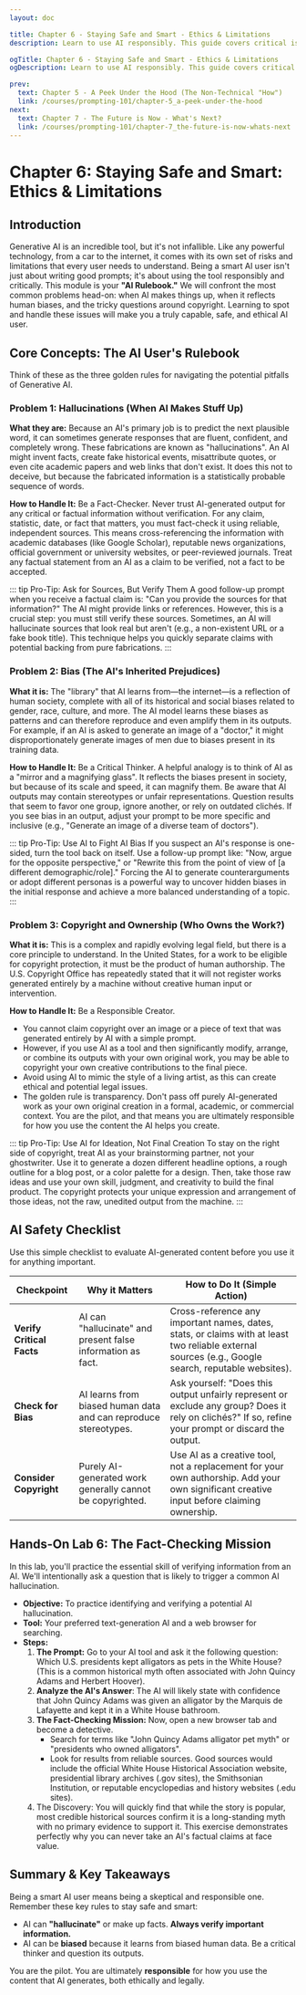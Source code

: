 ```yaml
---
layout: doc

title: Chapter 6 - Staying Safe and Smart - Ethics & Limitations
description: Learn to use AI responsibly. This guide covers critical issues like AI hallucinations, bias, and copyright, providing an essential safety checklist for smart and ethical AI use.

ogTitle: Chapter 6 - Staying Safe and Smart - Ethics & Limitations
ogDescription: Learn to use AI responsibly. This guide covers critical issues like AI hallucinations, bias, and copyright, providing an essential safety checklist for smart and ethical AI use.

prev:
  text: Chapter 5 - A Peek Under the Hood (The Non-Technical "How")
  link: /courses/prompting-101/chapter-5_a-peek-under-the-hood
next:
  text: Chapter 7 - The Future is Now - What's Next?
  link: /courses/prompting-101/chapter-7_the-future-is-now-whats-next
---
```

# Chapter 6: Staying Safe and Smart: Ethics & Limitations

## Introduction

Generative AI is an incredible tool, but it's not infallible. Like any powerful technology, from a car to the internet, it comes with its own set of risks and limitations that every user needs to understand. Being a smart AI user isn't just about writing good prompts; it's about using the tool responsibly and critically. This module is your **"AI Rulebook."** We will confront the most common problems head-on: when AI makes things up, when it reflects human biases, and the tricky questions around copyright. Learning to spot and handle these issues will make you a truly capable, safe, and ethical AI user.

## Core Concepts: The AI User's Rulebook

Think of these as the three golden rules for navigating the potential pitfalls of Generative AI.

### Problem 1: Hallucinations (When AI Makes Stuff Up)

**What they are:** Because an AI's primary job is to predict the next plausible word, it can sometimes generate responses that are fluent, confident, and completely wrong. These fabrications are known as "hallucinations". An AI might invent facts, create fake historical events, misattribute quotes, or even cite academic papers and web links that don't exist. It does this not to deceive, but because the fabricated information is a statistically probable sequence of words.

**How to Handle It:** Be a Fact-Checker. Never trust AI-generated output for any critical or factual information without verification. For any claim, statistic, date, or fact that matters, you must fact-check it using reliable, independent sources. This means cross-referencing the information with academic databases (like Google Scholar), reputable news organizations, official government or university websites, or peer-reviewed journals. Treat any factual statement from an AI as a claim to be verified, not a fact to be accepted.

::: tip Pro-Tip: Ask for Sources, But Verify Them
A good follow-up prompt when you receive a factual claim is: "Can you provide the sources for that information?" The AI might provide links or references. However, this is a crucial step: you must still verify these sources. Sometimes, an AI will hallucinate sources that look real but aren't (e.g., a non-existent URL or a fake book title). This technique helps you quickly separate claims with potential backing from pure fabrications.
:::

### Problem 2: Bias (The AI's Inherited Prejudices)

**What it is:** The "library" that AI learns from—the internet—is a reflection of human society, complete with all of its historical and social biases related to gender, race, culture, and more. The AI model learns these biases as patterns and can therefore reproduce and even amplify them in its outputs. For example, if an AI is asked to generate an image of a "doctor," it might disproportionately generate images of men due to biases present in its training data.

**How to Handle It:** Be a Critical Thinker. A helpful analogy is to think of AI as a "mirror and a magnifying glass". It reflects the biases present in society, but because of its scale and speed, it can magnify them. Be aware that AI outputs may contain stereotypes or unfair representations. Question results that seem to favor one group, ignore another, or rely on outdated clichés. If you see bias in an output, adjust your prompt to be more specific and inclusive (e.g., "Generate an image of a diverse team of doctors").

::: tip Pro-Tip: Use AI to Fight AI Bias
If you suspect an AI's response is one-sided, turn the tool back on itself. Use a follow-up prompt like: "Now, argue for the opposite perspective," or "Rewrite this from the point of view of [a different demographic/role]." Forcing the AI to generate counterarguments or adopt different personas is a powerful way to uncover hidden biases in the initial response and achieve a more balanced understanding of a topic.
:::

### Problem 3: Copyright and Ownership (Who Owns the Work?)

**What it is:** This is a complex and rapidly evolving legal field, but there is a core principle to understand. In the United States, for a work to be eligible for copyright protection, it must be the product of human authorship. The U.S. Copyright Office has repeatedly stated that it will not register works generated entirely by a machine without creative human input or intervention.

**How to Handle It:** Be a Responsible Creator.

* You cannot claim copyright over an image or a piece of text that was generated entirely by AI with a simple prompt.
* However, if you use AI as a tool and then significantly modify, arrange, or combine its outputs with your own original work, you may be able to copyright your own creative contributions to the final piece.
* Avoid using AI to mimic the style of a living artist, as this can create ethical and potential legal issues.
* The golden rule is transparency. Don't pass off purely AI-generated work as your own original creation in a formal, academic, or commercial context. You are the pilot, and that means you are ultimately responsible for how you use the content the AI helps you create.

::: tip Pro-Tip: Use AI for Ideation, Not Final Creation
To stay on the right side of copyright, treat AI as your brainstorming partner, not your ghostwriter. Use it to generate a dozen different headline options, a rough outline for a blog post, or a color palette for a design. Then, take those raw ideas and use your own skill, judgment, and creativity to build the final product. The copyright protects your unique expression and arrangement of those ideas, not the raw, unedited output from the machine.
:::

## AI Safety Checklist

Use this simple checklist to evaluate AI-generated content before you use it for anything important.

| Checkpoint                      | Why it Matters                                                  | How to Do It (Simple Action)                                                                                                                         |
| ------------------------------- | --------------------------------------------------------------- | ---------------------------------------------------------------------------------------------------------------------------------------------------- |
| **Verify Critical Facts** | AI can "hallucinate" and present false information as fact.     | Cross-reference any important names, dates, stats, or claims with at least two reliable external sources (e.g., Google search, reputable websites).  |
| **Check for Bias**        | AI learns from biased human data and can reproduce stereotypes. | Ask yourself: "Does this output unfairly represent or exclude any group? Does it rely on clichés?" If so, refine your prompt or discard the output. |
| **Consider Copyright**    | Purely AI-generated work generally cannot be copyrighted.       | Use AI as a creative tool, not a replacement for your own authorship. Add your own significant creative input before claiming ownership.             |

## Hands-On Lab 6: The Fact-Checking Mission

In this lab, you'll practice the essential skill of verifying information from an AI. We'll intentionally ask a question that is likely to trigger a common AI hallucination.

* **Objective:** To practice identifying and verifying a potential AI hallucination.
* **Tool:** Your preferred text-generation AI and a web browser for searching.
* **Steps:**
  1. **The Prompt:** Go to your AI tool and ask it the following question: Which U.S. presidents kept alligators as pets in the White House? (This is a common historical myth often associated with John Quincy Adams and Herbert Hoover).
  2. **Analyze the AI's Answer**: The AI will likely state with confidence that John Quincy Adams was given an alligator by the Marquis de Lafayette and kept it in a White House bathroom.
  3. **The Fact-Checking Mission:** Now, open a new browser tab and become a detective.
     * Search for terms like "John Quincy Adams alligator pet myth" or "presidents who owned alligators".
     * Look for results from reliable sources. Good sources would include the official White House Historical Association website, presidential library archives (.gov sites), the Smithsonian Institution, or reputable encyclopedias and history websites (.edu sites).
  4. The Discovery: You will quickly find that while the story is popular, most credible historical sources confirm it is a long-standing myth with no primary evidence to support it. This exercise demonstrates perfectly why you can never take an AI's factual claims at face value.

## Summary & Key Takeaways

Being a smart AI user means being a skeptical and responsible one. Remember these key rules to stay safe and smart:

* AI can **"hallucinate"** or make up facts. **Always verify important information.**
* AI can be **biased** because it learns from biased human data. Be a critical thinker and question its outputs.

You are the pilot. You are ultimately **responsible** for how you use the content that AI generates, both ethically and legally.
